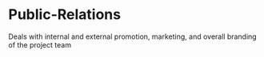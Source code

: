 # Public-Relations
Deals with internal and external promotion, marketing, and overall branding of the project team
